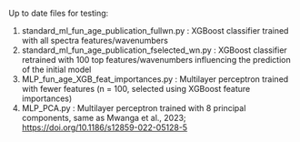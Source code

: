 Up to date files for testing:

1. standard_ml_fun_age_publication_fullwn.py : XGBoost classifier trained with all spectra features/wavenumbers
2. standard_ml_fun_age_publication_fselected_wn.py : XGBoost classifier retrained with 100 top features/wavenumbers influencing the prediction of the initial model
3. MLP_fun_age_XGB_feat_importances.py : Multilayer perceptron trained with fewer features (n = 100, selected using XGBoost feature importances)
4. MLP_PCA.py : Multilayer perceptron trained with 8 principal components, same as Mwanga et al., 2023; https://doi.org/10.1186/s12859-022-05128-5
